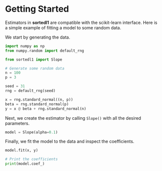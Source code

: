# Getting Started

Estimators in **sortedl1** are compatible with the scikit-learn interface. Here is a simple example of fitting a model to some random data.

We start by generating the data.

```python
import numpy as np
from numpy.random import default_rng

from sortedl1 import Slope

# Generate some random data
n = 100
p = 3

seed = 31
rng = default_rng(seed)

x = rng.standard_normal((n, p))
beta = rng.standard_normal(p)
y = x @ beta + rng.standard_normal(n)
```

Next, we create the estimator by calling `Slope()` with all the desired parameters.

```python
model = Slope(alpha=0.1)
```

Finally, we fit the model to the data and inspect the coefficients.

```python
model.fit(x, y)

# Print the coefficients
print(model.coef_)
```
